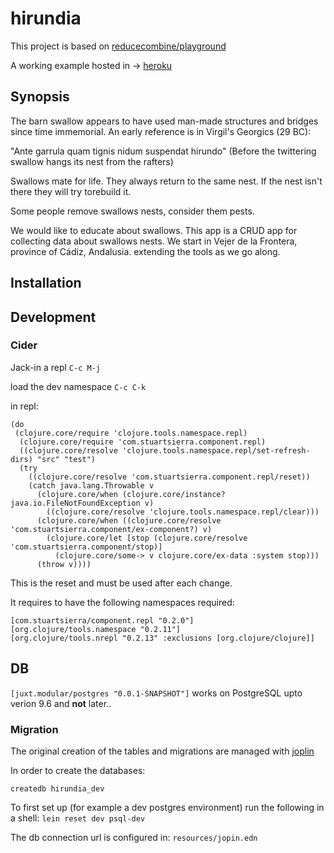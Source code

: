 # hirundia

This project is based on [reducecombine/playground](https://github.com/reducecombine/playground)

A working example hosted in -> [heroku](https://fast-anchorage-88647.herokuapp.com/)
## Synopsis
The barn swallow appears to have used man-made structures and bridges since time immemorial. An early reference is in Virgil's Georgics (29 BC):

"Ante garrula quam tignis nidum suspendat hirundo" (Before the twittering swallow hangs its nest from the rafters)

Swallows mate for life. They always return to the same nest. If the nest isn't there they will try torebuild it.

Some people remove swallows nests, consider them pests.

We would like to educate about swallows. This app is a CRUD app for collecting data about swallows nests. We start in Vejer de la Frontera, province of Cádiz, Andalusia. extending the tools as we go along.




## Installation

## Development
### Cider
Jack-in a repl `C-c M-j` 

load the dev namespace `C-c C-k`

in repl:

```
(do
 (clojure.core/require 'clojure.tools.namespace.repl)
  (clojure.core/require 'com.stuartsierra.component.repl)
  ((clojure.core/resolve 'clojure.tools.namespace.repl/set-refresh-dirs) "src" "test")
  (try
    ((clojure.core/resolve 'com.stuartsierra.component.repl/reset))
    (catch java.lang.Throwable v
      (clojure.core/when (clojure.core/instance? java.io.FileNotFoundException v)
        ((clojure.core/resolve 'clojure.tools.namespace.repl/clear)))
      (clojure.core/when ((clojure.core/resolve 'com.stuartsierra.component/ex-component?) v)
        (clojure.core/let [stop (clojure.core/resolve 'com.stuartsierra.component/stop)]
          (clojure.core/some-> v clojure.core/ex-data :system stop)))
      (throw v))))

```
This is the reset and must be used after each change.

It requires to have the following namespaces required:
```
[com.stuartsierra/component.repl "0.2.0"]
[org.clojure/tools.namespace "0.2.11"]
[org.clojure/tools.nrepl "0.2.13" :exclusions [org.clojure/clojure]]
```

## DB

`[juxt.modular/postgres "0.0.1-SNAPSHOT"]` works on PostgreSQL upto verion 9.6 and **not** later..

### Migration

The original creation of the tables and migrations are managed with [joplin](https://github.com/juxt/joplin) 

In order to create the databases:

```
createdb hirundia_dev
```

To first set up (for example a dev postgres environment) run the following in a shell:
`lein reset dev psql-dev`

The db connection url is configured in: `resources/jopin.edn`



